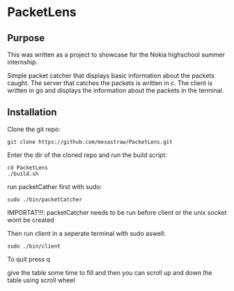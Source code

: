 # PacketLens

## Purpose
This was written as a project to showcase for the Nokia highschool summer internship. 

Simple packet catcher that displays basic information about the packets caught.
The server that catches the packets is written in c.
The client is written in go and displays the information about the packets in the terminal.

## Installation

Clone the git repo:
```
git clone https://github.com/mesastraw/PacketLens.git
```

Enter the dir of the cloned repo and run the build script:
``` 
cd PacketLens
./build.sh
```

run packetCather first with sudo:
```
sudo ./bin/packetCatcher
```

IMPORTAT!!!: packetCatcher needs to be run before client or the unix socket wont be created

Then run client in a seperate terminal with sudo aswell:
```
sudo ./bin/client
```

To quit press q

give the table some time to fill and then you can scroll up and down the table using scroll wheel
